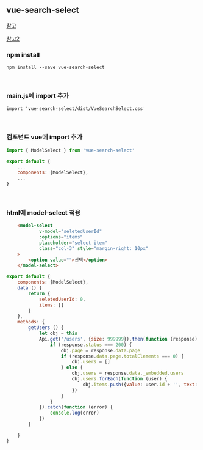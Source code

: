 ## vue-search-select
[참고](https://github.com/moreta/vue-search-select)

[참고2](https://vue-multiselect.js.org/)

### npm install 

`npm install --save vue-search-select`

<br>

### main.js에 import 추가

`import 'vue-search-select/dist/VueSearchSelect.css'`

<br>

### 컴포넌트 vue에 import 추가

```js
import { ModelSelect } from 'vue-search-select'

export default {
    ...
    components: {ModelSelect},
    ...
}
```

<br>

### html에 model-select 적용
```html
    <model-select
            v-model="seletedUserId"
            :options="items"
            placeholder="select item"
            class="col-3" style="margin-right: 10px"
    >
        <option value="">선택</option>
    </model-select>

```
```js
export default {
    components: {ModelSelect},
    data () {
        return {
            seletedUserId: 0,
            items: []
        }
    },
    methods: {
        getUsers () {
            let obj = this
            Api.get('/users', {size: 999999}).then(function (response) {
                if (response.status === 200) {
                    obj.page = response.data.page
                    if (response.data.page.totalElements === 0) {
                        obj.users = []
                    } else {
                        obj.users = response.data._embedded.users
                        obj.users.forEach(function (user) {
                            obj.items.push({value: user.id + '', text: user.name + ' (' + user.loginId  + ')'})
                        })
                    }
                }
            }).catch(function (error) {
                console.log(error)
            })
        }

    }
}
```